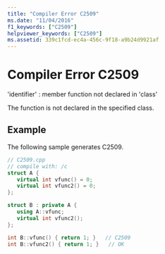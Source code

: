 ```yaml
---
title: "Compiler Error C2509"
ms.date: "11/04/2016"
f1_keywords: ["C2509"]
helpviewer_keywords: ["C2509"]
ms.assetid: 339c1fcd-ec4a-456c-9f18-a9b24d9921af
---
```

# Compiler Error C2509

'identifier' : member function not declared in 'class'

The function is not declared in the specified class.

## Example

The following sample generates C2509.

```cpp
// C2509.cpp
// compile with: /c
struct A {
   virtual int vfunc() = 0;
   virtual int vfunc2() = 0;
};

struct B : private A {
   using A::vfunc;
   virtual int vfunc2();
};

int B::vfunc() { return 1; }   // C2509
int B::vfunc2() { return 1; }   // OK
```
